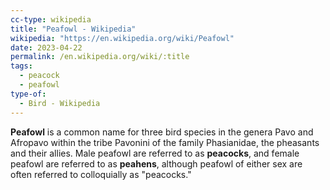 ```yaml
---
cc-type: wikipedia
title: "Peafowl - Wikipedia"
wikipedia: "https://en.wikipedia.org/wiki/Peafowl"
date: 2023-04-22
permalink: /en.wikipedia.org/wiki/:title
tags:
  - peacock
  - peafowl
type-of:
  - Bird - Wikipedia
---
```

**Peafowl** is a common name for three bird species in the genera Pavo and Afropavo within the tribe Pavonini of the family Phasianidae, the pheasants and their allies. Male peafowl are referred to as **peacocks**, and female peafowl are referred to as **peahens**, although peafowl of either sex are often referred to colloquially as "peacocks."